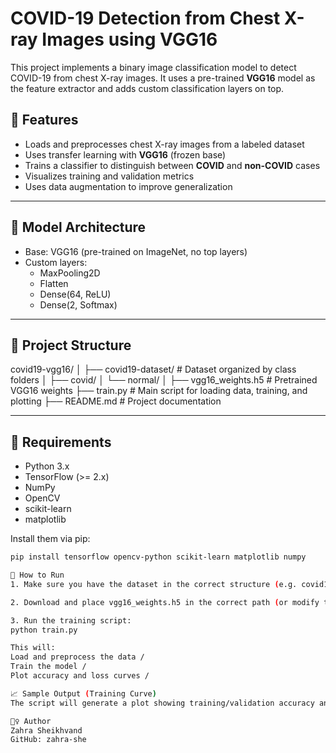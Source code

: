 # COVID-19 Detection from Chest X-ray Images using VGG16

This project implements a binary image classification model to detect COVID-19 from chest X-ray images. It uses a pre-trained **VGG16** model as the feature extractor and adds custom classification layers on top.

## 📌 Features

- Loads and preprocesses chest X-ray images from a labeled dataset
- Uses transfer learning with **VGG16** (frozen base)
- Trains a classifier to distinguish between **COVID** and **non-COVID** cases
- Visualizes training and validation metrics
- Uses data augmentation to improve generalization

---

## 🧠 Model Architecture

- Base: VGG16 (pre-trained on ImageNet, no top layers)
- Custom layers:
  - MaxPooling2D
  - Flatten
  - Dense(64, ReLU)
  - Dense(2, Softmax)

---

## 📁 Project Structure

covid19-vgg16/
│
├── covid19-dataset/ # Dataset organized by class folders
│ ├── covid/
│ └── normal/
│
├── vgg16_weights.h5 # Pretrained VGG16 weights
├── train.py # Main script for loading data, training, and plotting
├── README.md # Project documentation


---

## 🔧 Requirements

- Python 3.x
- TensorFlow (>= 2.x)
- NumPy
- OpenCV
- scikit-learn
- matplotlib

Install them via pip:

```bash
pip install tensorflow opencv-python scikit-learn matplotlib numpy

🚀 How to Run
1. Make sure you have the dataset in the correct structure (e.g. covid19-dataset/covid and covid19-dataset/normal)

2. Download and place vgg16_weights.h5 in the correct path (or modify train.py to load VGG16 from Keras)

3. Run the training script:
python train.py

This will: 
Load and preprocess the data /
Train the model /
Plot accuracy and loss curves /

📈 Sample Output (Training Curve)
The script will generate a plot showing training/validation accuracy and loss to help assess model performance.

🙋‍♀️ Author
Zahra Sheikhvand
GitHub: zahra-she